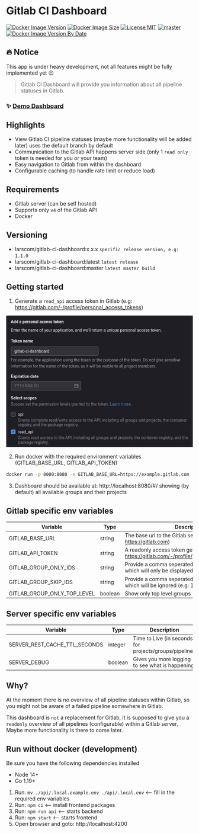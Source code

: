 # Gitlab CI Dashboard

[![Docker Image Version](https://img.shields.io/docker/v/larscom/gitlab-ci-dashboard?sort=semver&label=latest%20release&color=blue)](https://hub.docker.com/r/larscom/gitlab-ci-dashboard)
[![Docker Image Size](https://img.shields.io/docker/image-size/larscom/gitlab-ci-dashboard?sort=semver)](https://hub.docker.com/r/larscom/gitlab-ci-dashboard)
[![License MIT](https://img.shields.io/badge/License-MIT-yellow.svg)](https://opensource.org/licenses/MIT)
[![master](https://github.com/larscom/gitlab-ci-dashboard/actions/workflows/master-build.yml/badge.svg?branch=master)](https://github.com/larscom/gitlab-ci-dashboard)
[![Docker Image Version By Date](https://img.shields.io/docker/v/larscom/gitlab-ci-dashboard?color=violet&label=latest%20build&sort=date)](https://hub.docker.com/r/larscom/gitlab-ci-dashboard/tags?page=1&name=master)

## :fire: Notice

This app is under heavy development, not all features might be fully implemented yet :wink:

> Gitlab CI Dashboard will provide you information about all pipeline statuses in Gitlab.

### ✨ [Demo Dashboard](https://gitlab-ci-dashboard-g2yczvalwa-ez.a.run.app)

## Highlights

- View Gitlab CI pipeline statuses (maybe more functionality will be added later) uses the default branch by default
- Communication to the Gitlab API happens server side (only 1 `read only` token is needed for you or your team)
- Easy navigation to Gitlab from within the dashboard
- Configurable caching (to handle rate limit or reduce load)

## Requirements

- Gitlab server (can be self hosted)
- Supports only `v4` of the Gitlab API
- Docker

## Versioning

- larscom/gitlab-ci-dashboard:x.x.x `specific release version, e.g: 1.1.0`
- larscom/gitlab-ci-dashboard:latest `latest release`
- larscom/gitlab-ci-dashboard:master `latest master build`

## Getting started

1. Generate a `read_api` access token in Gitlab (e.g: https://gitlab.com/-/profile/personal_access_tokens)

![Access Token](https://github.com/larscom/gitlab-ci-dashboard/blob/master/.github/img/access_token.png)

2. Run docker with the required environment variables (GITLAB_BASE_URL, GITLAB_API_TOKEN)

```bash
docker run -p 8080:8080 -e GITLAB_BASE_URL=https://example.gitlab.com -e GITLAB_API_TOKEN=my_token larscom/gitlab-ci-dashboard
```

3. Dashboard should be available at: http://localhost:8080/#/ showing (by default) all available groups and their projects

## Gitlab specific env variables

| Variable                    | Type    | Description                                                                                            | Required | Default |
| --------------------------- | ------- | ------------------------------------------------------------------------------------------------------ | -------- | ------- |
| GITLAB_BASE_URL             | string  | The base url to the Gitlab server (e.g: https://gitlab.com)                                            | yes      |         |
| GITLAB_API_TOKEN            | string  | A readonly access token generated in Gitlab (see: https://gitlab.com/-/profile/personal_access_tokens) | yes      |         |
| GITLAB_GROUP_ONLY_IDS       | string  | Provide a comma seperated string of group ids which will only be displayed (e.g: 123,789,888)          | no       |         |
| GITLAB_GROUP_SKIP_IDS       | string  | Provide a comma seperated string of group ids which will be ignored (e.g: 123,789,888)                 | no       |         |
| GITLAB_GROUP_ONLY_TOP_LEVEL | boolean | Show only top level groups                                                                             | no       | false   |

## Server specific env variables

| Variable                      | Type    | Description                                             | Default |
| ----------------------------- | ------- | ------------------------------------------------------- | ------- |
| SERVER_REST_CACHE_TTL_SECONDS | integer | Time to Live (in seconds) for projects/groups/pipelines | 10      |
| SERVER_DEBUG                  | boolean | Gives you more logging to see what is happening         | false   |

## Why?

At the moment there is no overview of all pipeline statuses within Gitlab, so you might not be aware of a failed pipeline somewhere in Gitlab.

This dashboard is `not` a replacement for Gitlab, it is supposed to give you a `readonly` overview of all pipelines (configurable) within a Gitlab server. Maybe more functionality is there to come later.

## Run without docker (development)

Be sure you have the following dependencies installed
- Node 14+
- Go 1.19+

1. Run: `mv ./api/.local.example.env ./api/.local.env` <-- fill in the required env variables
2. Run: `npm ci` <-- install frontend packages
3. Run: `npm run api` <-- starts backend
4. Run: `npm start` <-- starts frontend
5. Open browser and goto: http://localhost:4200
